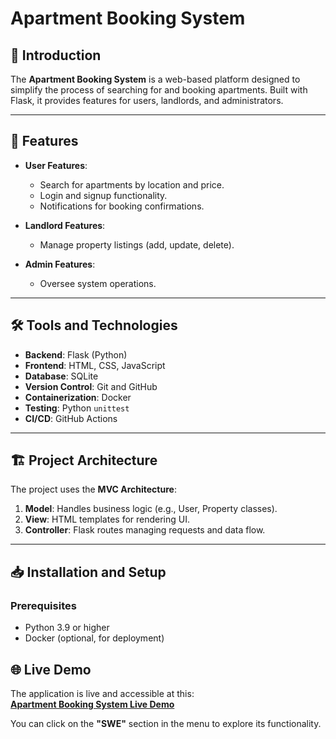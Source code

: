 # Apartment Booking System

## 📖 Introduction
The **Apartment Booking System** is a web-based platform designed to simplify the process of searching for and booking apartments. Built with Flask, it provides features for users, landlords, and administrators. 

---

## 🚀 Features
- **User Features**:
  - Search for apartments by location and price.
  - Login and signup functionality.
  - Notifications for booking confirmations.
  
- **Landlord Features**:
  - Manage property listings (add, update, delete).
  
- **Admin Features**:
  - Oversee system operations.

---

## 🛠️ Tools and Technologies
- **Backend**: Flask (Python)
- **Frontend**: HTML, CSS, JavaScript
- **Database**: SQLite
- **Version Control**: Git and GitHub
- **Containerization**: Docker
- **Testing**: Python `unittest`
- **CI/CD**: GitHub Actions

---

## 🏗️ Project Architecture
The project uses the **MVC Architecture**:
1. **Model**: Handles business logic (e.g., User, Property classes).
2. **View**: HTML templates for rendering UI.
3. **Controller**: Flask routes managing requests and data flow.

---

## 📥 Installation and Setup

### Prerequisites
- Python 3.9 or higher
- Docker (optional, for deployment)

## 🌐 Live Demo
The application is live and accessible at this:  
**[Apartment Booking System Live Demo](https://ghulam.sdpmlab.org)**

You can click on the **"SWE"** section in the menu to explore its functionality.

